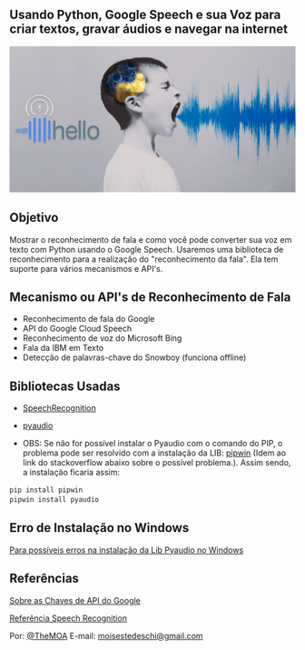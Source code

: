 ## Usando Python, Google Speech e sua Voz para criar textos, gravar áudios e navegar na internet

![](https://github.com/MoisesTedeschi/Python/blob/master/Python%20-%20Google%20Speech%20-%20Sua%20Voz/img/python-google-speech.png)

## Objetivo
Mostrar o reconhecimento de fala e como você pode converter sua voz em texto com Python usando o Google Speech. 
Usaremos uma biblioteca de reconhecimento para a realização do "reconhecimento da fala". Ela tem suporte para vários mecanismos e API's.

## Mecanismo ou API's de Reconhecimento de Fala

* Reconhecimento de fala do Google
* API do Google Cloud Speech
* Reconhecimento de voz do Microsoft Bing
* Fala da IBM em Texto
* Detecção de palavras-chave do Snowboy (funciona offline)

## Bibliotecas Usadas

* [SpeechRecognition](https://pypi.org/project/SpeechRecognition/)
* [pyaudio](https://pypi.org/project/PyAudio/)

* OBS: Se não for possível instalar o Pyaudio com o comando do PIP, o problema pode ser resolvido
com a instalação da LIB: [pipwin](https://pypi.org/project/pipwin/) (Idem ao link do stackoverflow abaixo sobre o possível problema.). Assim sendo, a instalação ficaria assim: 

```sh
pip install pipwin 
pipwin install pyaudio
```

## Erro de Instalação no Windows

[Para possíveis erros na instalação da Lib Pyaudio no Windows](https://stackoverflow.com/questions/53866104/pyaudio-failed-to-install-windows-10)

## Referências

[Sobre as Chaves de API do Google](http://www.chromium.org/developers/how-tos/api-keys)

[Referência Speech Recognition](https://github.com/Uberi/speech_recognition/blob/master/reference/library-reference.rst)


Por: [@TheMOA](https://twitter.com/TheMoaMe)
E-mail: moisestedeschi@gmail.com
